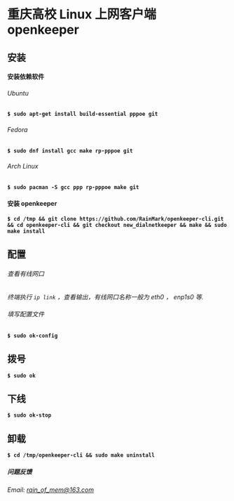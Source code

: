 # 重庆高校 Linux 上网客户端 openkeeper

## 安装

#### 安装依赖软件

###### Ubuntu 
**`$ sudo apt-get install build-essential pppoe git`**

###### Fedora
**`$ sudo dnf install gcc make rp-pppoe git`**

###### Arch Linux
**` $ sudo pacman -S gcc ppp rp-pppoe make git `**

#### 安装 openkeeper
**` $ cd /tmp && git clone https://github.com/RainMark/openkeeper-cli.git && cd openkeeper-cli && git checkout new_dialnetkeeper && make && sudo make install `**

## 配置
###### 查看有线网口
*终端执行 `ip link` ，查看输出，有线网口名称一般为 eth0 ， enp1s0 等.*
###### 填写配置文件
**`$ sudo ok-config`**

## 拨号
**`$ sudo ok`**
## 下线
**`$ sudo ok-stop`**

## 卸载
**`$ cd /tmp/openkeeper-cli && sudo make uninstall `**

##### 问题反馈
*Email: rain_of_mem@163.com*
